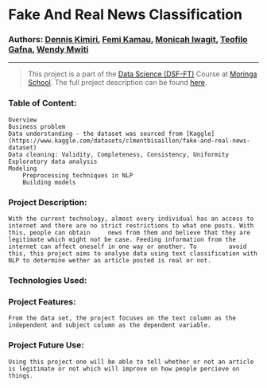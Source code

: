# **Fake And Real News Classification**

### Authors: [Dennis Kimiri](), [Femi Kamau](https://www.github.com/ctrl-Karugu), [Monicah Iwagit](https://github.com/Okodoimonicah), [Teofilo Gafna](https://github.com/teofizzy), [Wendy Mwiti]()

---

> This project is a part of the [Data Science (DSF-FT)](https://moringaschool.com/courses/data-science-course/) Course at [Moringa School](https://moringaschool.com/). The full project description can be found [here](https://github.com/learn-co-curriculum/dsc-phase-4-project-v2-3).

### Table of Content: 
    Overview
    Business problem
    Data understanding - the dataset was sourced from [Kaggle](https://www.kaggle.com/datasets/clmentbisaillon/fake-and-real-news-dataset)
    Data cleaning: Validity, Completeness, Consistency, Uniformity
    Exploratory data analysis
    Modeling
        Preprocessing techniques in NLP
        Building models
    
    

### Project Description:
    With the current technology, almost every individual has an access to internet and there are no strict restrictions to what one posts. With this, people can obtain     news from them and believe that they are legitimate which might not be case. Feeding information from the internet can affect oneself in one way or another. To         avoid this, this project aims to analyse data using text classification with NLP to determine wether an article posted is real or not.
    

### Technologies Used:
    
    
    
    


### Project Features:
    From the data set, the project focuses on the text column as the independent and subject column as the dependent variable.
    


### Project Future Use:
    Using this project one will be able to tell whether or not an article is legitimate or not which will improve on how people percieve on things. 

